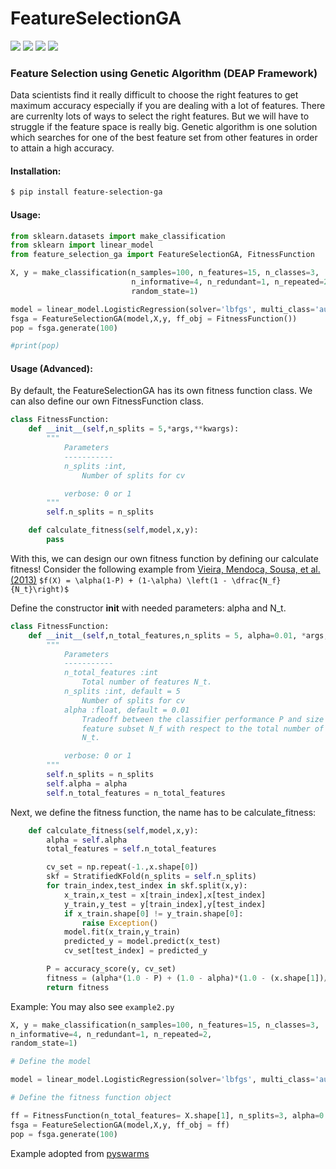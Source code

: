 # FeatureSelectionGA

[![](https://img.shields.io/github/workflow/status/kaushalshetty/featureselectionga/Test.svg)](https://github.com/kaushalshetty/FeatureSelectionGA/actions)
[![](https://img.shields.io/pypi/v/feature-selection-ga.svg)](https://pypi.python.org/pypi/feature-selection-ga/)
[![](https://readthedocs.org/projects/featureselectionga/badge/?version=latest)](https://featureselectionga.readthedocs.io/en/latest/?badge=latest)
[![](https://img.shields.io/badge/code%20style-black-000000.svg)](https://github.com/psf/black)

### Feature Selection using Genetic Algorithm (DEAP Framework)

Data scientists find it really difficult to choose the right features to get maximum accuracy especially if you are dealing with a lot of features. There are currenlty lots of ways to select the right features. But we will have to struggle if the feature space is really big. Genetic algorithm is one solution which searches for one of the best feature set from other features in order to attain a high accuracy.

#### Installation:

```bash
$ pip install feature-selection-ga
```

#### Usage:

```python
from sklearn.datasets import make_classification
from sklearn import linear_model
from feature_selection_ga import FeatureSelectionGA, FitnessFunction

X, y = make_classification(n_samples=100, n_features=15, n_classes=3,
                           n_informative=4, n_redundant=1, n_repeated=2,
                           random_state=1)

model = linear_model.LogisticRegression(solver='lbfgs', multi_class='auto')
fsga = FeatureSelectionGA(model,X,y, ff_obj = FitnessFunction())
pop = fsga.generate(100)

#print(pop)
```

#### Usage (Advanced):

By default, the FeatureSelectionGA has its own fitness function class. We can also define our own
FitnessFunction class.

```python
class FitnessFunction:
    def __init__(self,n_splits = 5,*args,**kwargs):
        """
            Parameters
            -----------
            n_splits :int,
                Number of splits for cv

            verbose: 0 or 1
        """
        self.n_splits = n_splits

    def calculate_fitness(self,model,x,y):
        pass
```

With this, we can design our own fitness function by defining our calculate fitness!
Consider the following example from [Vieira, Mendoca, Sousa, et al. (2013)](http://www.sciencedirect.com/science/article/pii/S1568494613001361)
`$f(X) = \alpha(1-P) + (1-\alpha) \left(1 - \dfrac{N_f}{N_t}\right)$`

Define the constructor **init** with needed parameters: alpha and N_t.

```python
class FitnessFunction:
    def __init__(self,n_total_features,n_splits = 5, alpha=0.01, *args,**kwargs):
        """
            Parameters
            -----------
            n_total_features :int
            	Total number of features N_t.
            n_splits :int, default = 5
                Number of splits for cv
            alpha :float, default = 0.01
                Tradeoff between the classifier performance P and size of
                feature subset N_f with respect to the total number of features
                N_t.

            verbose: 0 or 1
        """
        self.n_splits = n_splits
        self.alpha = alpha
        self.n_total_features = n_total_features

```

Next, we define the fitness function, the name has to be
calculate_fitness:

```python
    def calculate_fitness(self,model,x,y):
        alpha = self.alpha
        total_features = self.n_total_features

        cv_set = np.repeat(-1.,x.shape[0])
        skf = StratifiedKFold(n_splits = self.n_splits)
        for train_index,test_index in skf.split(x,y):
            x_train,x_test = x[train_index],x[test_index]
            y_train,y_test = y[train_index],y[test_index]
            if x_train.shape[0] != y_train.shape[0]:
                raise Exception()
            model.fit(x_train,y_train)
            predicted_y = model.predict(x_test)
            cv_set[test_index] = predicted_y

        P = accuracy_score(y, cv_set)
        fitness = (alpha*(1.0 - P) + (1.0 - alpha)*(1.0 - (x.shape[1])/total_features))
        return fitness

```

Example:
You may also see `example2.py`

```python
X, y = make_classification(n_samples=100, n_features=15, n_classes=3,
n_informative=4, n_redundant=1, n_repeated=2,
random_state=1)

# Define the model

model = linear_model.LogisticRegression(solver='lbfgs', multi_class='auto')

# Define the fitness function object

ff = FitnessFunction(n_total_features= X.shape[1], n_splits=3, alpha=0.05)
fsga = FeatureSelectionGA(model,X,y, ff_obj = ff)
pop = fsga.generate(100)

```

Example adopted from [pyswarms](https://pyswarms.readthedocs.io/en/latest/examples/usecases/feature_subset_selection.html)
